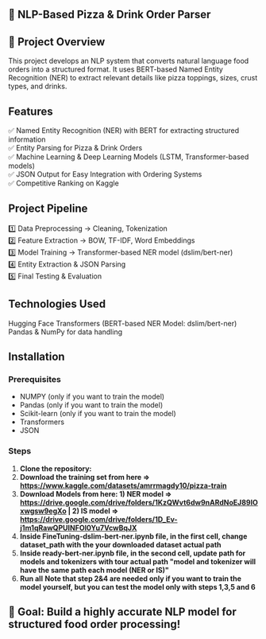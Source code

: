 ## 🍕 NLP-Based Pizza & Drink Order Parser

## 📌 Project Overview
This project develops an NLP system that converts natural language food orders into a structured format. It uses BERT-based Named Entity Recognition (NER) to extract relevant details like pizza toppings, sizes, crust types, and drinks.

## Features
✅ Named Entity Recognition (NER) with BERT for extracting structured information  
✅ Entity Parsing for Pizza & Drink Orders  
✅ Machine Learning & Deep Learning Models (LSTM, Transformer-based models)  
✅ JSON Output for Easy Integration with Ordering Systems  
✅ Competitive Ranking on Kaggle  

## Project Pipeline
1️⃣ Data Preprocessing → Cleaning, Tokenization  
2️⃣ Feature Extraction → BOW, TF-IDF, Word Embeddings  
3️⃣ Model Training → Transformer-based NER model (dslim/bert-ner)  
4️⃣ Entity Extraction & JSON Parsing  
5️⃣ Final Testing & Evaluation  

## Technologies Used
Hugging Face Transformers (BERT-based NER Model: dslim/bert-ner)
Pandas & NumPy for data handling

## Installation

### Prerequisites
- NUMPY (only if you want to train the model)
- Pandas (only if you want to train the model)
- Scikit-learn (only if you want to train the model)
- Transformers
- JSON
  
### Steps
1. **Clone the repository:**
2. **Download the training set from here => https://www.kaggle.com/datasets/amrrmagdy10/pizza-train**
3. **Download Models from here: 1) NER model => https://drive.google.com/drive/folders/1KzQWvt6dw9nARdNoEJ89lOxwgsw9egXo | 2) IS model => https://drive.google.com/drive/folders/1D_Ev-j1m1qRawQPUINFOl0Yu7VcwBqJX**
4. **Inside FineTuning-dslim-bert-ner.ipynb file, in the first cell, change dataset_path with the your downloaded dataset actual path**
5. **Inside ready-bert-ner.ipynb file, in the second cell, update path for models and tokenizers with tour actual path "model and tokenizer will have the same path each model (NER or IS)"**
6. **Run all**
   **Note that step 2&4 are needed only if you want to train the model yourself, but you can test the model only with steps 1,3,5 and 6**

## 🎯 Goal: Build a highly accurate NLP model for structured food order processing!
